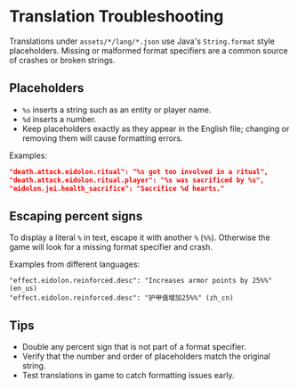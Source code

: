 # Translation Troubleshooting

Translations under `assets/*/lang/*.json` use Java's `String.format` style placeholders. Missing or malformed format specifiers are a common source of crashes or broken strings.

## Placeholders
- `%s` inserts a string such as an entity or player name.
- `%d` inserts a number.
- Keep placeholders exactly as they appear in the English file; changing or removing them will cause formatting errors.

Examples:
```json
"death.attack.eidolon.ritual": "%s got too involved in a ritual",
"death.attack.eidolon.ritual.player": "%s was sacrificed by %s",
"eidolon.jei.health_sacrifice": "Sacrifice %d hearts."
```

## Escaping percent signs
To display a literal `%` in text, escape it with another `%` (`%%`). Otherwise the game will look for a missing format specifier and crash.

Examples from different languages:
```
"effect.eidolon.reinforced.desc": "Increases armor points by 25%%" (en_us)
"effect.eidolon.reinforced.desc": "护甲值增加25%%" (zh_cn)
```

## Tips
- Double any percent sign that is not part of a format specifier.
- Verify that the number and order of placeholders match the original string.
- Test translations in game to catch formatting issues early.
